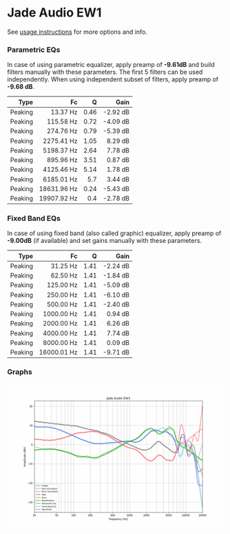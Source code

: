 # Jade Audio EW1
See [usage instructions](https://github.com/jaakkopasanen/AutoEq#usage) for more options and info.

### Parametric EQs
In case of using parametric equalizer, apply preamp of **-9.61dB** and build filters manually
with these parameters. The first 5 filters can be used independently.
When using independent subset of filters, apply preamp of **-9.68 dB**.

| Type    | Fc          |    Q | Gain     |
|--------:|------------:|-----:|---------:|
| Peaking | 13.37 Hz    | 0.46 | -2.92 dB |
| Peaking | 115.58 Hz   | 0.72 | -4.09 dB |
| Peaking | 274.76 Hz   | 0.79 | -5.39 dB |
| Peaking | 2275.41 Hz  | 1.05 | 8.29 dB  |
| Peaking | 5198.37 Hz  | 2.64 | 7.78 dB  |
| Peaking | 895.96 Hz   | 3.51 | 0.87 dB  |
| Peaking | 4125.46 Hz  | 5.14 | 1.78 dB  |
| Peaking | 6185.01 Hz  | 5.7  | 3.44 dB  |
| Peaking | 18631.96 Hz | 0.24 | -5.43 dB |
| Peaking | 19907.92 Hz | 0.4  | -2.78 dB |

### Fixed Band EQs
In case of using fixed band (also called graphic) equalizer, apply preamp of **-9.00dB**
(if available) and set gains manually with these parameters.

| Type    | Fc          |    Q | Gain     |
|--------:|------------:|-----:|---------:|
| Peaking | 31.25 Hz    | 1.41 | -2.24 dB |
| Peaking | 62.50 Hz    | 1.41 | -1.84 dB |
| Peaking | 125.00 Hz   | 1.41 | -5.09 dB |
| Peaking | 250.00 Hz   | 1.41 | -6.10 dB |
| Peaking | 500.00 Hz   | 1.41 | -2.40 dB |
| Peaking | 1000.00 Hz  | 1.41 | 0.94 dB  |
| Peaking | 2000.00 Hz  | 1.41 | 6.26 dB  |
| Peaking | 4000.00 Hz  | 1.41 | 7.74 dB  |
| Peaking | 8000.00 Hz  | 1.41 | 0.09 dB  |
| Peaking | 16000.01 Hz | 1.41 | -9.71 dB |

### Graphs
![](./Jade%20Audio%20EW1.png)